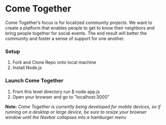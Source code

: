 # Come Together
Come Together’s focus is for localized community projects. We want to create a platform that enables people to get to know their neighbors and bring people together for social events. The end result will better the community and foster a sense of support for one another.

### Setup
1. Fork and Clone Repo onto local machine
2. Install Node.js

### Launch Come Together
1. From this level directory run
	$ node app.js
2. Open your browser and go to "localhost:3000"

**Note:** _Come Together is currently being developed for mobile devices, so if running on a desktop or large device, be sure to resize your browser window until the Navbar collapses into a hamburger menu_